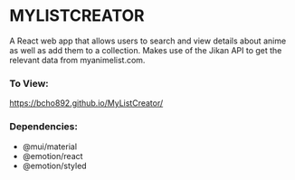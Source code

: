 # MYLISTCREATOR
A React web app that allows users to search and view details about anime as well as add them to a collection. Makes use of the Jikan API to get the relevant data from myanimelist.com. 

### To View:

https://bcho892.github.io/MyListCreator/

### Dependencies:

- @mui/material
- @emotion/react
- @emotion/styled

